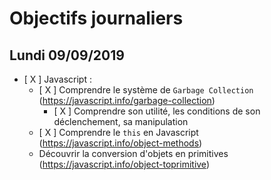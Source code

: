 # Objectifs journaliers

## Lundi 09/09/2019


* [ X ] Javascript :
  * [ X ] Comprendre le système de `Garbage Collection` (https://javascript.info/garbage-collection)
    * [ X ] Comprendre son utilité, les conditions de son déclenchement, sa manipulation
  * [ X ] Comprendre le `this` en Javascript (https://javascript.info/object-methods)
  * Découvrir la conversion d'objets en primitives (https://javascript.info/object-toprimitive)

